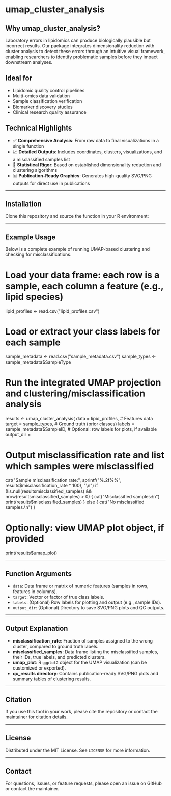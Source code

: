 # umap_cluster_analysis

## Why umap_cluster_analysis?

Laboratory errors in lipidomics can produce biologically plausible but incorrect results. Our package integrates dimensionality reduction with cluster analysis to detect these errors through an intuitive visual framework, enabling researchers to identify problematic samples before they impact downstream analyses.

## Ideal for

- Lipidomic quality control pipelines
- Multi-omics data validation
- Sample classification verification
- Biomarker discovery studies
- Clinical research quality assurance

## Technical Highlights

- ✅ **Comprehensive Analysis**: From raw data to final visualizations in a single function  
- 📈 **Detailed Outputs**: Includes coordinates, clusters, visualizations, and a misclassified samples list  
- 🧮 **Statistical Rigor**: Based on established dimensionality reduction and clustering algorithms  
- 📊 **Publication-Ready Graphics**: Generates high-quality SVG/PNG outputs for direct use in publications  

---

## Installation

Clone this repository and source the function in your R environment:

---

## Example Usage

Below is a complete example of running UMAP-based clustering and checking for misclassifications.

# Load your data frame: each row is a sample, each column a feature (e.g., lipid species)
lipid_profiles <- read.csv("lipid_profiles.csv")
# Load or extract your class labels for each sample
sample_metadata <- read.csv("sample_metadata.csv") sample_types <- sample_metadata$SampleType
# Run the integrated UMAP projection and clustering/misclassification analysis
results <- umap_cluster_analysis( data = lipid_profiles, # Features data target = sample_types, # Ground truth (prior classes) labels = sample_metadata$SampleID, # Optional: row labels for plots, if available output_dir = 
# Output misclassification rate and list which samples were misclassified
cat("Sample misclassification rate:", sprintf("%.2f%%", results$misclassification_rate * 100), "\n")
if (!is.null(resultsmisclassified_samples) && nrow(resultsmisclassified_samples) > 0) { cat("Misclassified samples:\n") print(results$misclassified_samples) } else { cat("No misclassified samples.\n") }
# Optionally: view UMAP plot object, if provided
print(results$umap_plot)


---

## Function Arguments

- `data`: Data frame or matrix of numeric features (samples in rows, features in columns).
- `target`: Vector or factor of true class labels.
- `labels`: (Optional) Row labels for plotting and output (e.g., sample IDs).
- `output_dir`: (Optional) Directory to save SVG/PNG plots and QC outputs.

---

## Output Explanation

- **misclassification_rate**: Fraction of samples assigned to the wrong cluster, compared to ground truth labels.
- **misclassified_samples**: Data frame listing the misclassified samples, their IDs, true labels, and predicted clusters.
- **umap_plot**: R `ggplot2` object for the UMAP visualization (can be customized or exported).
- **qc_results directory**: Contains publication-ready SVG/PNG plots and summary tables of clustering results.

---

## Citation

If you use this tool in your work, please cite the repository or contact the maintainer for citation details.

---

## License

Distributed under the MIT License. See `LICENSE` for more information.

---

## Contact

For questions, issues, or feature requests, please open an issue on GitHub or contact the maintainer.
